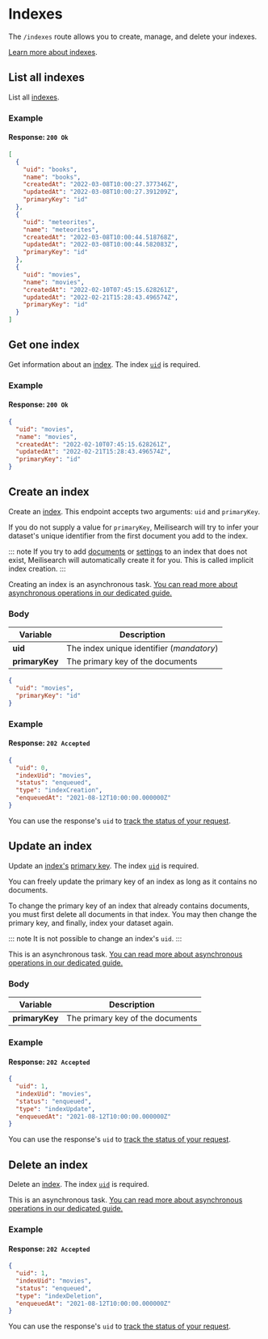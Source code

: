 # Indexes

The `/indexes` route allows you to create, manage, and delete your indexes.

[Learn more about indexes](/learn/core_concepts/indexes.md).

## List all indexes

<RouteHighlighter method="GET" route="/indexes"/>

List all [indexes](/learn/core_concepts/indexes.md).

### Example

<CodeSamples id='list_all_indexes_1' />

#### Response: `200 Ok`

```json
[
  {
    "uid": "books",
    "name": "books",
    "createdAt": "2022-03-08T10:00:27.377346Z",
    "updatedAt": "2022-03-08T10:00:27.391209Z",
    "primaryKey": "id"
  },
  {
    "uid": "meteorites",
    "name": "meteorites",
    "createdAt": "2022-03-08T10:00:44.518768Z",
    "updatedAt": "2022-03-08T10:00:44.582083Z",
    "primaryKey": "id"
  },
  {
    "uid": "movies",
    "name": "movies",
    "createdAt": "2022-02-10T07:45:15.628261Z",
    "updatedAt": "2022-02-21T15:28:43.496574Z",
    "primaryKey": "id"
  }
]  
```

## Get one index

<RouteHighlighter method="GET" route="/indexes/{index_uid}"/>

Get information about an [index](/learn/core_concepts/indexes.md). The index [`uid`](/learn/core_concepts/indexes.md#index-uid) is required.

### Example

<CodeSamples id='get_one_index_1' />

#### Response: `200 Ok`

```json
{
  "uid": "movies",
  "name": "movies",
  "createdAt": "2022-02-10T07:45:15.628261Z",
  "updatedAt": "2022-02-21T15:28:43.496574Z",
  "primaryKey": "id"
}
```

## Create an index

<RouteHighlighter method="POST" route="/indexes"/>

Create an [index](/learn/core_concepts/indexes.md). This endpoint accepts two arguments: `uid` and `primaryKey`.

If you do not supply a value for `primaryKey`, Meilisearch will try to infer your dataset's unique identifier from the first document you add to the index.

::: note
If you try to add [documents](/reference/api/documents.md) or [settings](/reference/api/settings.md) to an index that does not exist, Meilisearch will automatically create it for you. This is called implicit index creation.
:::

Creating an index is an asynchronous task. [You can read more about asynchronous operations in our dedicated guide.](/learn/advanced/asynchronous_operations.md)

### Body

| Variable       | Description                                                |
| -------------- | ---------------------------------------------------------- |
| **uid**  | The index unique identifier (_mandatory_)                  |
| **primaryKey** | The primary key of the documents |

```json
{
  "uid": "movies",
  "primaryKey": "id"
}
```

### Example

<CodeSamples id='create_an_index_1' />

#### Response: `202 Accepted`

```json
{
  "uid": 0,
  "indexUid": "movies",
  "status": "enqueued",
  "type": "indexCreation",
  "enqueuedAt": "2021-08-12T10:00:00.000000Z"
}
```

You can use the response's `uid` to [track the status of your request](/reference/api/tasks.md#get-task).

## Update an index

<RouteHighlighter method="PUT" route="/indexes/{index_uid}"/>

Update an [index's](/learn/core_concepts/indexes.md) [primary key](/learn/core_concepts/primary_key.md#primary-key).  The index [`uid`](/learn/core_concepts/indexes.md#index-uid) is required.

You can freely update the primary key of an index as long as it contains no documents.

To change the primary key of an index that already contains documents, you must first delete all documents in that index. You may then change the primary key, and finally, index your dataset again.

::: note
It is not possible to change an index's `uid`.
:::

This is an asynchronous task. [You can read more about asynchronous operations in our dedicated guide.](/learn/advanced/asynchronous_operations.md)

### Body

| Variable       | Description                                                |
| -------------- | ---------------------------------------------------------- |
| **primaryKey** | The primary key of the documents |

### Example

<CodeSamples id='update_an_index_1' />

#### Response: `202 Accepted`

```json
{
  "uid": 1,
  "indexUid": "movies",
  "status": "enqueued",
  "type": "indexUpdate",
  "enqueuedAt": "2021-08-12T10:00:00.000000Z"
}
```

You can use the response's `uid` to [track the status of your request](/reference/api/tasks.md#get-task).

## Delete an index

<RouteHighlighter method="DELETE" route="/indexes/{index_uid}"/>

Delete an [index](/learn/core_concepts/indexes.md).  The index [`uid`](/learn/core_concepts/indexes.md#index-uid) is required.

This is an asynchronous task. [You can read more about asynchronous operations in our dedicated guide.](/learn/advanced/asynchronous_operations.md)

### Example

<CodeSamples id='delete_an_index_1' />

#### Response: `202 Accepted`

```json
{
  "uid": 1,
  "indexUid": "movies",
  "status": "enqueued",
  "type": "indexDeletion",
  "enqueuedAt": "2021-08-12T10:00:00.000000Z"
}
```

You can use the response's `uid` to [track the status of your request](/reference/api/tasks.md#get-task).
